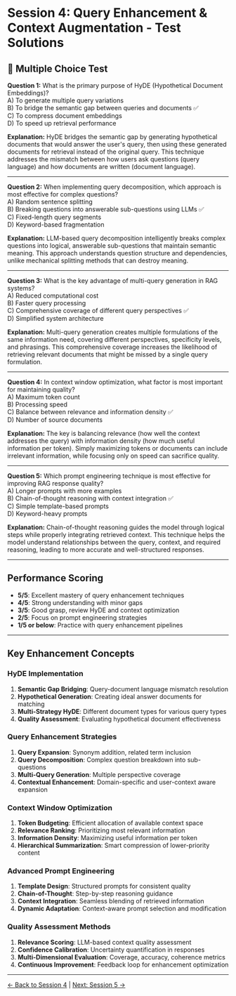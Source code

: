 # Session 4: Query Enhancement & Context Augmentation - Test Solutions

## 📝 Multiple Choice Test

**Question 1:** What is the primary purpose of HyDE (Hypothetical Document Embeddings)?  
A) To generate multiple query variations  
B) To bridge the semantic gap between queries and documents ✅  
C) To compress document embeddings  
D) To speed up retrieval performance  

**Explanation:** HyDE bridges the semantic gap by generating hypothetical documents that would answer the user's query, then using these generated documents for retrieval instead of the original query. This technique addresses the mismatch between how users ask questions (query language) and how documents are written (document language).

---

**Question 2:** When implementing query decomposition, which approach is most effective for complex questions?  
A) Random sentence splitting  
B) Breaking questions into answerable sub-questions using LLMs ✅  
C) Fixed-length query segments  
D) Keyword-based fragmentation  

**Explanation:** LLM-based query decomposition intelligently breaks complex questions into logical, answerable sub-questions that maintain semantic meaning. This approach understands question structure and dependencies, unlike mechanical splitting methods that can destroy meaning.

---

**Question 3:** What is the key advantage of multi-query generation in RAG systems?  
A) Reduced computational cost  
B) Faster query processing  
C) Comprehensive coverage of different query perspectives ✅  
D) Simplified system architecture  

**Explanation:** Multi-query generation creates multiple formulations of the same information need, covering different perspectives, specificity levels, and phrasings. This comprehensive coverage increases the likelihood of retrieving relevant documents that might be missed by a single query formulation.

---

**Question 4:** In context window optimization, what factor is most important for maintaining quality?  
A) Maximum token count  
B) Processing speed  
C) Balance between relevance and information density ✅  
D) Number of source documents  

**Explanation:** The key is balancing relevance (how well the context addresses the query) with information density (how much useful information per token). Simply maximizing tokens or documents can include irrelevant information, while focusing only on speed can sacrifice quality.

---

**Question 5:** Which prompt engineering technique is most effective for improving RAG response quality?  
A) Longer prompts with more examples  
B) Chain-of-thought reasoning with context integration ✅  
C) Simple template-based prompts  
D) Keyword-heavy prompts  

**Explanation:** Chain-of-thought reasoning guides the model through logical steps while properly integrating retrieved context. This technique helps the model understand relationships between the query, context, and required reasoning, leading to more accurate and well-structured responses.


---

## Performance Scoring

- **5/5**: Excellent mastery of query enhancement techniques
- **4/5**: Strong understanding with minor gaps  
- **3/5**: Good grasp, review HyDE and context optimization
- **2/5**: Focus on prompt engineering strategies
- **1/5 or below**: Practice with query enhancement pipelines

---

## Key Enhancement Concepts

### HyDE Implementation

1. **Semantic Gap Bridging**: Query-document language mismatch resolution
2. **Hypothetical Generation**: Creating ideal answer documents for matching
3. **Multi-Strategy HyDE**: Different document types for various query types
4. **Quality Assessment**: Evaluating hypothetical document effectiveness

### Query Enhancement Strategies

1. **Query Expansion**: Synonym addition, related term inclusion
2. **Query Decomposition**: Complex question breakdown into sub-questions
3. **Multi-Query Generation**: Multiple perspective coverage
4. **Contextual Enhancement**: Domain-specific and user-context aware expansion

### Context Window Optimization

1. **Token Budgeting**: Efficient allocation of available context space
2. **Relevance Ranking**: Prioritizing most relevant information
3. **Information Density**: Maximizing useful information per token
4. **Hierarchical Summarization**: Smart compression of lower-priority content

### Advanced Prompt Engineering

1. **Template Design**: Structured prompts for consistent quality
2. **Chain-of-Thought**: Step-by-step reasoning guidance
3. **Context Integration**: Seamless blending of retrieved information
4. **Dynamic Adaptation**: Context-aware prompt selection and modification

### Quality Assessment Methods

1. **Relevance Scoring**: LLM-based context quality assessment
2. **Confidence Calibration**: Uncertainty quantification in responses
3. **Multi-Dimensional Evaluation**: Coverage, accuracy, coherence metrics
4. **Continuous Improvement**: Feedback loop for enhancement optimization

---

[← Back to Session 4](Session4_Query_Enhancement_Context_Augmentation.md) | [Next: Session 5 →](Session5_RAG_Evaluation_Quality_Assessment.md)
